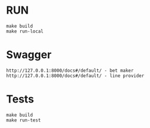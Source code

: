 # RUN 
    make build
    make run-local

# Swagger 
    http://127.0.0.1:8000/docs#/default/ - bet maker 
    http://127.0.0.1:8000/docs#/default/ - line provider

# Tests
    make build
    make run-test
